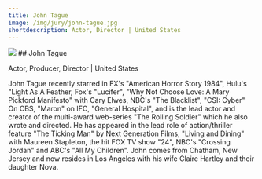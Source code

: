 ```yaml
---
title: John Tague
image: /img/jury/john-tague.jpg
shortdescription: Actor, Director | United States
---
```

<img src="/img/jury/john-tague.jpg">
## John Tague

Actor, Producer, Director | United States

John Tague recently starred in FX's "American Horror Story 1984", Hulu's "Light As A Feather, Fox's "Lucifer", "Why Not Choose Love: A Mary Pickford Manifesto" with Cary Elwes, NBC's "The Blacklist", "CSI: Cyber" On CBS, "Maron" on IFC, "General Hospital", and is the lead actor and creator of the multi-award web-series "The Rolling Soldier" which he also wrote and directed. He has appeared in the lead role of action/thriller feature "The Ticking Man" by Next Generation Films, "Living and Dining" with Maureen Stapleton, the hit FOX TV show "24", NBC's "Crossing Jordan" and ABC's "All My Children". John comes from Chatham, New Jersey and now resides in Los Angeles with his wife Claire Hartley and their daughter Nova.


